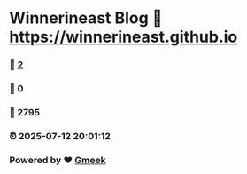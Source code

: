 # Winnerineast Blog :link: https://winnerineast.github.io 
### :page_facing_up: [2](https://winnerineast.github.io/tag.html) 
### :speech_balloon: 0 
### :hibiscus: 2795 
### :alarm_clock: 2025-07-12 20:01:12 
### Powered by :heart: [Gmeek](https://github.com/Meekdai/Gmeek)
